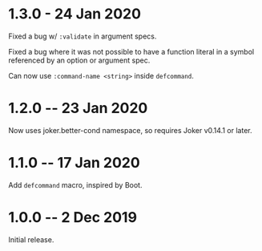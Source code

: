 # 1.3.0 - 24 Jan 2020

Fixed a bug w/ `:validate` in argument specs.

Fixed a bug where it was not possible to have a function literal in a symbol referenced by
an option or argument spec.

Can now use `:command-name <string>` inside `defcommand`.

# 1.2.0 -- 23 Jan 2020

Now uses joker.better-cond namespace, so requires Joker v0.14.1 or later.

# 1.1.0 -- 17 Jan 2020

Add `defcommand` macro, inspired by Boot.

# 1.0.0 -- 2 Dec 2019

Initial release.
